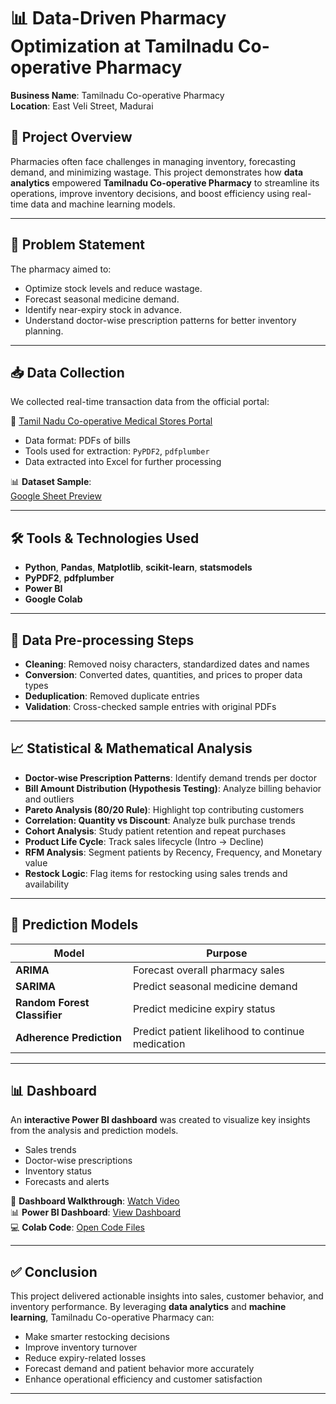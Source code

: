 # 📊 Data-Driven Pharmacy Optimization at Tamilnadu Co-operative Pharmacy

**Business Name**: Tamilnadu Co-operative Pharmacy  
**Location**: East Veli Street, Madurai  

## 📌 Project Overview

Pharmacies often face challenges in managing inventory, forecasting demand, and minimizing wastage. This project demonstrates how **data analytics** empowered **Tamilnadu Co-operative Pharmacy** to streamline its operations, improve inventory decisions, and boost efficiency using real-time data and machine learning models.

---

## 🧩 Problem Statement

The pharmacy aimed to:
- Optimize stock levels and reduce wastage.
- Forecast seasonal medicine demand.
- Identify near-expiry stock in advance.
- Understand doctor-wise prescription patterns for better inventory planning.

---

## 📥 Data Collection

We collected real-time transaction data from the official portal:

🔗 [Tamil Nadu Co-operative Medical Stores Portal](https://tncoopws.tn.gov.in/medicaljpc/usermanager/youLogin.jsp)

- Data format: PDFs of bills  
- Tools used for extraction: `PyPDF2`, `pdfplumber`  
- Data extracted into Excel for further processing

📊 **Dataset Sample**:  
[Google Sheet Preview](https://docs.google.com/spreadsheets/d/1qMRmSIWhoCjH6jh9y78FnBhAW_8NQ6W6/edit?usp=drive_link&ouid=109363850224639814922&rtpof=true&sd=true)

---

## 🛠️ Tools & Technologies Used

- **Python**, **Pandas**, **Matplotlib**, **scikit-learn**, **statsmodels**
- **PyPDF2**, **pdfplumber**
- **Power BI**
- **Google Colab**

---

## 🧹 Data Pre-processing Steps

- **Cleaning**: Removed noisy characters, standardized dates and names
- **Conversion**: Converted dates, quantities, and prices to proper data types
- **Deduplication**: Removed duplicate entries
- **Validation**: Cross-checked sample entries with original PDFs

---

## 📈 Statistical & Mathematical Analysis

- **Doctor-wise Prescription Patterns**: Identify demand trends per doctor
- **Bill Amount Distribution (Hypothesis Testing)**: Analyze billing behavior and outliers
- **Pareto Analysis (80/20 Rule)**: Highlight top contributing customers
- **Correlation: Quantity vs Discount**: Analyze bulk purchase trends
- **Cohort Analysis**: Study patient retention and repeat purchases
- **Product Life Cycle**: Track sales lifecycle (Intro → Decline)
- **RFM Analysis**: Segment patients by Recency, Frequency, and Monetary value
- **Restock Logic**: Flag items for restocking using sales trends and availability

---

## 🤖 Prediction Models

| Model | Purpose |
|-------|---------|
| **ARIMA** | Forecast overall pharmacy sales |
| **SARIMA** | Predict seasonal medicine demand |
| **Random Forest Classifier** | Predict medicine expiry status |
| **Adherence Prediction** | Predict patient likelihood to continue medication |

---

## 📊 Dashboard

An **interactive Power BI dashboard** was created to visualize key insights from the analysis and prediction models.

- Sales trends
- Doctor-wise prescriptions
- Inventory status
- Forecasts and alerts

🎥 **Dashboard Walkthrough**: [Watch Video](https://drive.google.com/file/d/1TzLw6Na8McX-zzxVVAEEG715MXMozhqj/view?usp=sharing)  
📊 **Power BI Dashboard**: [View Dashboard](https://app.powerbi.com/links/ReA0aFVzoV?ctid=562673cb-3a12-4428-9c2e-82d74fd5889a&pbi_source=linkShare)  
💻 **Colab Code**: [Open Code Files](https://colab.research.google.com/drive/1Ae-iLvD8h7r4AR00UxYPUVCmZUiDxTYt?usp=sharing)

---

## ✅ Conclusion

This project delivered actionable insights into sales, customer behavior, and inventory performance. By leveraging **data analytics** and **machine learning**, Tamilnadu Co-operative Pharmacy can:

- Make smarter restocking decisions  
- Improve inventory turnover  
- Reduce expiry-related losses  
- Forecast demand and patient behavior more accurately  
- Enhance operational efficiency and customer satisfaction

---
